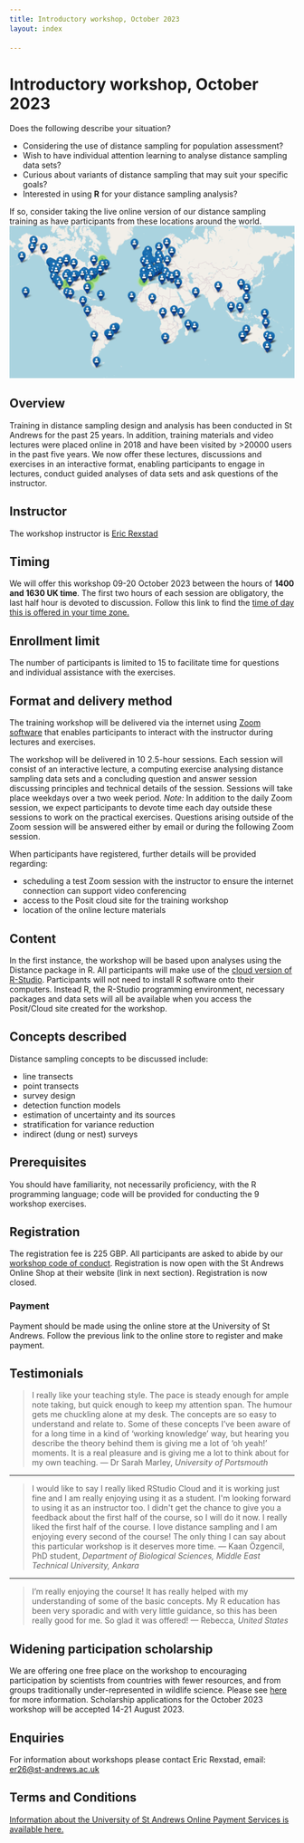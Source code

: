 ```yaml
---
title: Introductory workshop, October 2023
layout: index

---
```


# Introductory workshop, October 2023 

Does the following describe your situation?

- Considering the use of distance sampling for population assessment?
- Wish to have individual attention learning to analyse distance sampling data sets?
- Curious about variants of distance sampling that may suit your specific goals?
- Interested in using **R** for your distance sampling analysis? 

If so, consider taking the live online version of our distance sampling training as have participants from these locations around the world.
![](images/intro-workshop-thruMar23.png)

## Overview
Training in distance sampling design and analysis has been conducted in St Andrews for the past 25 years. In addition, training materials and video lectures were placed online in 2018 and have been visited by >20000 users in the past five years.
We now offer these lectures, discussions and exercises in an interactive format, enabling participants to engage in lectures, conduct guided analyses of data sets and ask questions of the instructor.

## Instructor
The workshop instructor is [Eric Rexstad](https://www.creem.st-andrews.ac.uk/person/er26/)

## Timing
We will offer this workshop 09-20 October 2023 between the hours of **1400 and 1630 UK time**.  The first two hours of each session are obligatory, the last half hour is devoted to discussion.  Follow this link to find the [time of day this is offered in your time zone.](https://www.timeanddate.com/worldclock/fixedtime.html?msg=Introductory+distance+sampling+training+workshop&iso=20230710T14&p1=3853&ah=2&am=30)

## Enrollment limit
The number of participants is limited to 15 to facilitate time for questions and individual assistance with the exercises. 

## Format and delivery method
The training workshop will be delivered via the internet using [Zoom software](https://zoom.us) that enables participants to interact with the instructor during lectures and exercises.

The workshop will be delivered in 10 2.5-hour sessions. Each session will consist of an interactive lecture, a computing exercise analysing distance sampling data sets and a concluding question and answer session discussing principles and technical details of the session. Sessions will take place weekdays over a two week period.  *Note:* In addition to the daily Zoom session, we expect participants to devote time each day outside these sessions to work on the practical exercises.  Questions arising outside of the Zoom session will be answered either by email or during the following Zoom session.

When participants have registered, further details will be provided regarding:

- scheduling a test Zoom session with the instructor to ensure the internet connection can support video conferencing
- access to the Posit cloud site for the training workshop
- location of the online lecture materials

## Content

In the first instance, the workshop will be based upon analyses using the Distance package in R. All participants will make use of the [cloud version of R-Studio](https://posit.cloud/). Participants will not need to install R software onto their computers. Instead R, the R-Studio programming environment, necessary packages and data sets will all be available when you access the Posit/Cloud site created for the workshop.

## Concepts described
Distance sampling concepts to be discussed include:

- line transects
- point transects
- survey design
- detection function models
- estimation of uncertainty and its sources
- stratification for variance reduction
- indirect (dung or nest) surveys

## Prerequisites
You should have familiarity, not necessarily proficiency, with the R programming language; code will be provided for conducting the 9 workshop exercises.

## Registration
The registration fee is 225 GBP. All participants are asked to abide by our [workshop code of conduct](code-of-conduct). Registration is now open with the St Andrews Online Shop at their website (link in next section). Registration is now closed.

### Payment
Payment should be made using the online store at the University of St Andrews. Follow the previous link to the online store to register and make payment.

## Testimonials
> I really like your teaching style. The pace is steady enough for ample note taking, but quick enough to keep my attention span. The humour gets me chuckling alone at my desk. The concepts are so easy to understand and relate to. Some of these concepts I’ve been aware of for a long time in a kind of ‘working knowledge’ way, but hearing you describe the theory behind them is giving me a lot of ‘oh yeah!’ moments. It is a real pleasure and is giving me a lot to think about for my own teaching.  — Dr Sarah Marley, <em>University of Portsmouth</em>

***

> I would like to say I really liked RStudio Cloud and it is working just fine and I am really enjoying using it as a student. I'm looking forward to using it as an instructor too. I didn't get the chance to give you a feedback about the first half of the course, so I will do it now. I really liked the first half of the course. I love distance sampling and I am enjoying every second of the course! The only thing I can say about this particular workshop is it deserves more time. — Kaan Özgencil, PhD student, <em>Department of Biological Sciences, Middle East Technical University, Ankara</em>

***

> I’m really enjoying the course! It has really helped with my understanding of some of the basic concepts. My R education has been very sporadic and with very little guidance, so this has been really good for me. So glad it was offered! —  Rebecca, <em>United States</em>

## Widening participation scholarship

We are offering one free place on the workshop to encouraging participation by scientists from countries with fewer resources, and from groups traditionally under-represented in wildlife science.  Please see [here](widening-participation) for more information.  Scholarship applications for the October 2023 workshop will be accepted 14-21 August 2023. 

## Enquiries

For information about workshops please contact Eric Rexstad, email: [er26@st-andrews.ac.uk](mailto:er26@st-andrews.ac.uk)

## Terms and Conditions
[Information about the University of St Andrews Online Payment Services is available here.](https://onlineshop.st-andrews.ac.uk/help/terms-and-conditions)

